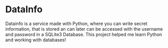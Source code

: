 # DataInfo
Datainfo is a service made with Python, where you can write secret information, that is stored an can later can be accessed with the username and password in a SQLite3 Database. This project helped me learn Python and working with databases!
